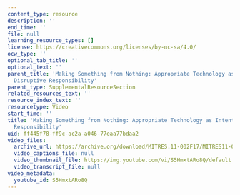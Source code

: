 ```yaml
---
content_type: resource
description: ''
end_time: ''
file: null
learning_resource_types: []
license: https://creativecommons.org/licenses/by-nc-sa/4.0/
ocw_type: ''
optional_tab_title: ''
optional_text: ''
parent_title: 'Making Something from Nothing: Appropriate Technology as Intentionally
  Disruptive Responsibility'
parent_type: SupplementalResourceSection
related_resources_text: ''
resource_index_text: ''
resourcetype: Video
start_time: ''
title: 'Making Something from Nothing: Appropriate Technology as Intentionally Disruptive
  Responsibility'
uid: ff445f78-ff9c-ac2a-a046-77eaa77bdaa2
video_files:
  archive_url: https://archive.org/download/MITRES.11-002F17/MITRES11-002F17_Video_01_300k.mp4
  video_captions_file: null
  video_thumbnail_file: https://img.youtube.com/vi/S5HmxtARo8Q/default.jpg
  video_transcript_file: null
video_metadata:
  youtube_id: S5HmxtARo8Q
---
```

